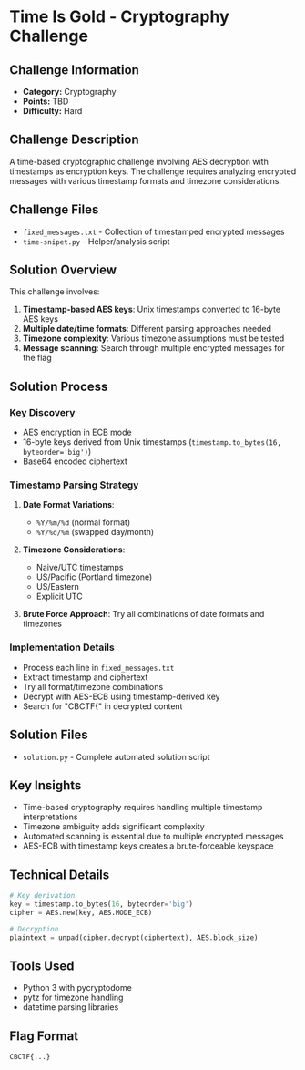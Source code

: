 # Time Is Gold - Cryptography Challenge

## Challenge Information
- **Category:** Cryptography
- **Points:** TBD  
- **Difficulty:** Hard

## Challenge Description
A time-based cryptographic challenge involving AES decryption with timestamps as encryption keys. The challenge requires analyzing encrypted messages with various timestamp formats and timezone considerations.

## Challenge Files
- `fixed_messages.txt` - Collection of timestamped encrypted messages
- `time-snipet.py` - Helper/analysis script

## Solution Overview
This challenge involves:
1. **Timestamp-based AES keys**: Unix timestamps converted to 16-byte AES keys
2. **Multiple date/time formats**: Different parsing approaches needed
3. **Timezone complexity**: Various timezone assumptions must be tested
4. **Message scanning**: Search through multiple encrypted messages for the flag

## Solution Process

### Key Discovery
- AES encryption in ECB mode
- 16-byte keys derived from Unix timestamps (`timestamp.to_bytes(16, byteorder='big')`)
- Base64 encoded ciphertext

### Timestamp Parsing Strategy
1. **Date Format Variations**:
   - `%Y/%m/%d` (normal format)
   - `%Y/%d/%m` (swapped day/month)

2. **Timezone Considerations**:
   - Naive/UTC timestamps
   - US/Pacific (Portland timezone)  
   - US/Eastern
   - Explicit UTC

3. **Brute Force Approach**: Try all combinations of date formats and timezones

### Implementation Details
- Process each line in `fixed_messages.txt`
- Extract timestamp and ciphertext
- Try all format/timezone combinations
- Decrypt with AES-ECB using timestamp-derived key
- Search for "CBCTF{" in decrypted content

## Solution Files
- `solution.py` - Complete automated solution script

## Key Insights
- Time-based cryptography requires handling multiple timestamp interpretations
- Timezone ambiguity adds significant complexity
- Automated scanning is essential due to multiple encrypted messages
- AES-ECB with timestamp keys creates a brute-forceable keyspace

## Technical Details
```python
# Key derivation
key = timestamp.to_bytes(16, byteorder='big')
cipher = AES.new(key, AES.MODE_ECB)

# Decryption  
plaintext = unpad(cipher.decrypt(ciphertext), AES.block_size)
```

## Tools Used
- Python 3 with pycryptodome
- pytz for timezone handling
- datetime parsing libraries

## Flag Format
`CBCTF{...}`